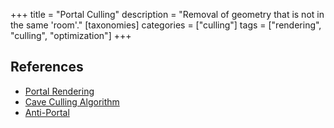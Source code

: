 +++
title = "Portal Culling"
description = "Removal of geometry that is not in the same 'room'."
[taxonomies]
categories = ["culling"]
tags = ["rendering", "culling", "optimization"]
+++

<div class="notice stub"></div>

## References

- [Portal Rendering](https://en.wikipedia.org/wiki/Portal_rendering)
- [Cave Culling Algorithm](https://tomcc.github.io/2014/08/31/visibility-1.html)
- [Anti-Portal](https://en.wikipedia.org/wiki/Antiportal)
